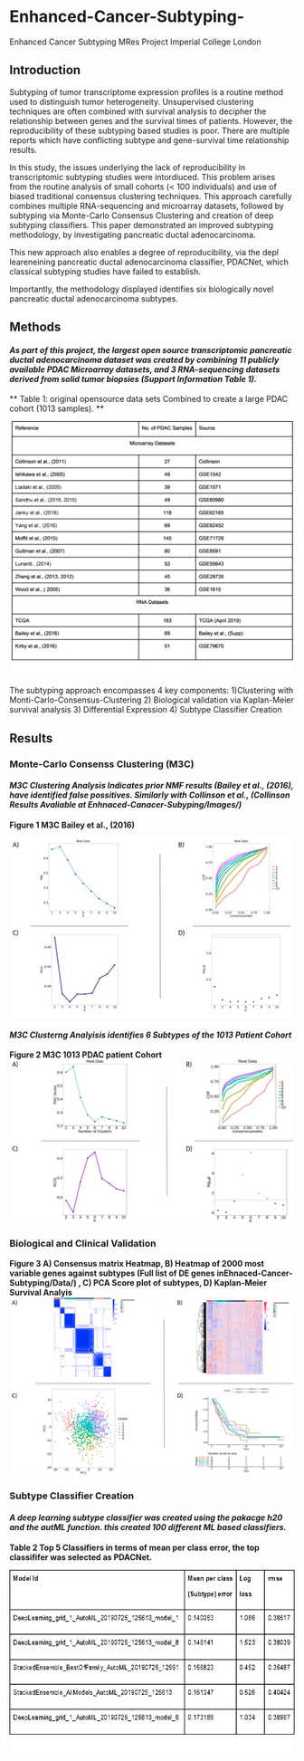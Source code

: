 # Enhanced-Cancer-Subtyping-
Enhanced Cancer Subtyping MRes Project Imperial College London  

## Introduction

Subtyping of tumor transcriptome expression profiles is a routine method used to distinguish tumor heterogeneity. Unsupervised clustering techniques are often combined with survival analysis to decipher the relationship between genes and the survival times of patients. However, the reproducibility of these subtyping based studies is poor. There are multiple reports which have conflicting subtype and gene-survival time relationship results. 

In this study, the issues underlying the lack of reproducibility in transcriptomic subtyping studies were intordiuced. This problem arises from the routine analysis of small cohorts (< 100 individuals) and use of biased traditional consensus clustering techniques. This approach carefully combines multiple RNA-sequencing and microarray datasets, followed by subtyping via Monte-Carlo Consensus Clustering and creation of deep subtyping classifiers. This paper demonstrated an improved subtyping methodology, by investigating pancreatic ductal adenocarcinoma. 

This new approach also enables a degree of reproducibility, via the depl leareneining pancreatic ductal adenocarcinoma classifier, PDACNet, which classical subtyping studies have failed to establish.

Importantly, the methodology displayed identifies six biologically novel pancreatic ductal adenocarcinoma subtypes.

## Methods 

#### *As part of this project, the largest open source transcriptomic pancreatic ductal adenocarcinoma dataset was created by combining 11 publicly available PDAC Microarray datasets, and 3 RNA-sequencing datasets derived from solid tumor biopsies (Support Information Table 1).*

** Table 1: original opensource data sets Combined to create a large PDAC cohort (1013 samples). ** 

![All 14 Original Cohort Sources ](https://github.com/KristoferLintonReid/Enhanced-Cancer-Subtyping-/blob/master/Images/Original-opensource_PDAC_Cohorts.png)


The subtyping approach encompasses 4 key components:
1)Clustering with Monti-Carlo-Consensus-Clustering
2) Biological validation via Kaplan-Meier
survival analysis
3) Differential Expression
4) Subtype Classifier Creation


## Results 

### **Monte-Carlo Consenss Clustering (M3C)**
#### *M3C Clustering Analysis Indicates prior NMF results (Bailey et al., (2016), have identified false possitives. Similarly with Collinson et al., (Collinson Results Avaliable at Enhnaced-Canacer-Subyping/Images/)* 

 **Figure 1 M3C Bailey et al., (2016)** 

![Monti-Carlo_Clustering_Bailey_etl al.,](https://github.com/KristoferLintonReid/Enhanced-Cancer-Subtyping-/blob/master/Images/Bailey_M3C.png)
 
 #### *M3C Clusterng Analyisis identifies 6 Subtypes of the 1013 Patient Cohort* 
 
  **Figure 2 M3C 1013 PDAC patient Cohort** ![Monti-Carlo_Clustering_of_1013 Patient Cohort identifies 6 Subypes.,](https://github.com/KristoferLintonReid/Enhanced-Cancer-Subtyping-/blob/master/Images/M3C_1013_PDAC-Cohort.png)
 
 
### **Biological and Clinical Validation** 


**Figure 3 A) Consensus matrix Heatmap, B) Heatmap of 2000 most variable genes against subtypes (Full list of DE genes inEhnaced-Cancer-Subtyping/Data/) , C) PCA Score plot of subtypes, D) Kaplan-Meier Survival Analyis** 
![Clincal nd biological validation of the 6 subtypes ](https://github.com/KristoferLintonReid/Enhanced-Cancer-Subtyping-/blob/master/Images/Biological%20and%20Clincal%20Validation.png)


### **Subtype Classifier Creation** 

#### *A deep learning subtype classifier was created using the pakacge h20 and the autML function. this created 100  different ML based classifiers.* 

**Table 2 Top 5 Classifiers in terms of mean per class error, the top classififer was selected as PDACNet.**

![Top 5 Classifiers Created by H2O's AutoM gunction](https://github.com/KristoferLintonReid/Enhanced-Cancer-Subtyping-/blob/master/Images/h2O_ML_Top5_Classifiers.png)
